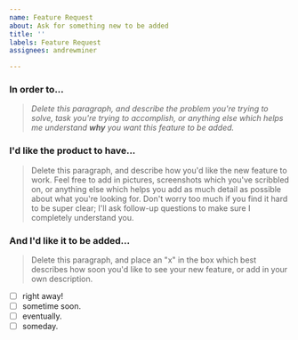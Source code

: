 ```yaml
---
name: Feature Request
about: Ask for something new to be added
title: ''
labels: Feature Request
assignees: andrewminer

---
```


### In order to...

> *Delete this paragraph, and describe the problem you're trying to solve, task you're trying to accomplish, or anything else which helps me understand **why** you want this feature to be added.*

### I'd like the product to have...

> Delete this paragraph, and describe how you'd like the new feature to work.  Feel free to add in pictures, screenshots which you've scribbled on, or anything else which helps you add as much detail as possible about what you're looking for.  Don't worry too much if you find it hard to be super clear; I'll ask follow-up questions to make sure I completely understand you.

### And I'd like it to be added...

> Delete this paragraph, and place an "x" in the box which best describes how soon you'd like to see your new feature, or add in your own description.

* [ ] right away!
* [ ] sometime soon.
* [ ] eventually.
* [ ] someday.
